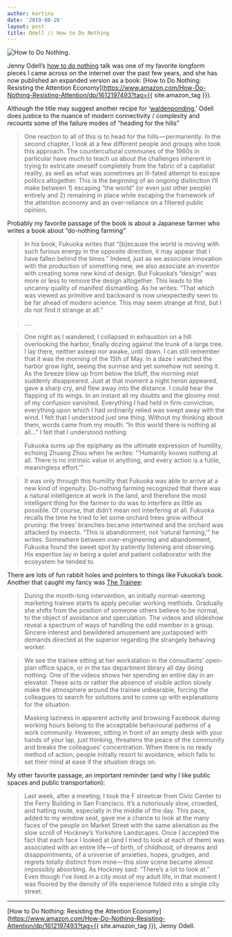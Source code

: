 ```yaml
---
author: kortina
date: '2019-08-26'
layout: post
title: Odell // How to Do Nothing
---
```


![How to Do Nothing.](https://cdn-images-1.medium.com/max/600/0*xGlceNTLs0E-b24V.jpg)

Jenny Odell’s [how to do nothing](https://medium.com/@the_jennitaur/how-to-do-nothing-57e100f59bbb) talk was one of my favorite longform pieces I came across on the internet over the past few years, and she has now published an expanded version as a book: [How to Do Nothing: Resisting the Attention Economy](https://www.amazon.com/How-Do-Nothing-Resisting-Attention/dp/1612197493?tag={{ site.amazon_tag }}).

Although the title may suggest another recipe for ‘[waldenponding](https://mailchi.mp/ribbonfarm/against-waldenponding),’ Odell does justice to the nuance of modern connectivity / complexity and recounts some of the failure modes of “heading for the hills”

> One reaction to all of this is to head for the hills — permanently. In the second chapter, I look at a few different people and groups who took this approach. The countercultural communes of the 1960s in particular have much to teach us about the challenges inherent in trying to extricate oneself completely from the fabric of a capitalist reality, as well as what was sometimes an ill-fated attempt to escape politics altogether. This is the beginning of an ongoing distinction I’ll make between 1) escaping “the world” (or even just other people) entirely and 2) remaining in place while escaping the framework of the attention economy and an over-reliance on a filtered public opinion.

Probably my favorite passage of the book is about a Japanese farmer who writes a book about “do-nothing farming”

> In his book, Fukuoka writes that “[b]ecause the world is moving with such furious energy in the opposite direction, it may appear that I have fallen behind the times.” Indeed, just as we associate innovation with the production of something new, we also associate an inventor with creating some new kind of design. But Fukuoka’s “design” was more or less to remove the design altogether. This leads to the uncanny quality of manifest dismantling. As he writes: “That which was viewed as primitive and backward is now unexpectedly seen to be far ahead of modern science. This may seem strange at first, but I do not find it strange at all.”

> ….

> One night as I wandered, I collapsed in exhaustion on a hill overlooking the harbor, finally dozing against the trunk of a large tree. I lay there, neither asleep nor awake, until dawn. I can still remember that it was the morning of the 15th of May. In a daze I watched the harbor grow light, seeing the sunrise and yet somehow not seeing it. As the breeze blew up from below the bluff, the morning mist suddenly disappeared. Just at that moment a night heron appeared, gave a sharp cry, and flew away into the distance. I could hear the flapping of its wings. In an instant all my doubts and the gloomy mist of my confusion vanished. Everything I had held in firm conviction, everything upon which I had ordinarily relied was swept away with the wind. I felt that I understood just one thing. Without my thinking about them, words came from my mouth: “In this world there is nothing at all…” I felt that I understood nothing.

> Fukuoka sums up the epiphany as the ultimate expression of humility, echoing Zhuang Zhou when he writes: “‘Humanity knows nothing at all. There is no intrinsic value in anything, and every action is a futile, meaningless effort.’”

> It was only through this humility that Fukuoka was able to arrive at a new kind of ingenuity. Do-nothing farming recognized that there was a natural intelligence at work in the land, and therefore the most intelligent thing for the farmer to do was to interfere as little as possible. Of course, that didn’t mean not interfering at all. Fukuoka recalls the time he tried to let some orchard trees grow without pruning: the trees’ branches became intertwined and the orchard was attacked by insects. “This is abandonment, not ‘natural farming,’” he writes. Somewhere between over-engineering and abandonment, Fukuoka found the sweet spot by patiently listening and observing. His expertise lay in being a quiet and patient collaborator with the ecosystem he tended to.

There are lots of fun rabbit holes and pointers to things like Fukuoka’s book. Another that caught my fancy was [The Trainee](https://pilvitakala.com/the-trainee/):

> During the month-long intervention, an initially normal-seeming marketing trainee starts to apply peculiar working methods. Gradually she shifts from the position of someone others believe to be normal, to the object of avoidance and speculation. The videos and slideshow reveal a spectrum of ways of handling the odd member in a group. Sincere interest and bewildered amusement are juxtaposed with demands directed at the superior regarding the strangely behaving worker.

> We see the trainee sitting at her workstation in the consultants’ open-plan office space, or in the tax department library all day doing nothing. One of the videos shows her spending an entire day in an elevator. These acts or rather the absence of visible action slowly make the atmosphere around the trainee unbearable, forcing the colleagues to search for solutions and to come up with explanations for the situation.

> Masking laziness in apparent activity and browsing Facebook during working hours belong to the acceptable behavioural patterns of a work community. However, sitting in front of an empty desk with your hands of your lap, just thinking, threatens the peace of the community and breaks the colleagues’ concentration. When there is no ready method of action, people initially resort to avoidance, which fails to set their mind at ease if the situation drags on.

My other favorite passage, an important reminder (and why I like public spaces and public transportation):

> Last week, after a meeting, I took the F streetcar from Civic Center to the Ferry Building in San Francisco. It’s a notoriously slow, crowded, and halting route, especially in the middle of the day. This pace, added to my window seat, gave me a chance to look at the many faces of the people on Market Street with the same alienation as the slow scroll of Hockney’s Yorkshire Landscapes. Once I accepted the fact that each face I looked at (and I tried to look at each of them) was associated with an entire life — of birth, of childhood, of dreams and disappointments, of a universe of anxieties, hopes, grudges, and regrets totally distinct from mine — this slow scene became almost impossibly absorbing. As Hockney said: “There’s a lot to look at.” Even though I’ve lived in a city most of my adult life, in that moment I was floored by the density of life experience folded into a single city street.

---

[How to Do Nothing: Resisting the Attention Economy](https://www.amazon.com/How-Do-Nothing-Resisting-Attention/dp/1612197493?tag={{ site.amazon_tag }}), Jenny Odell.